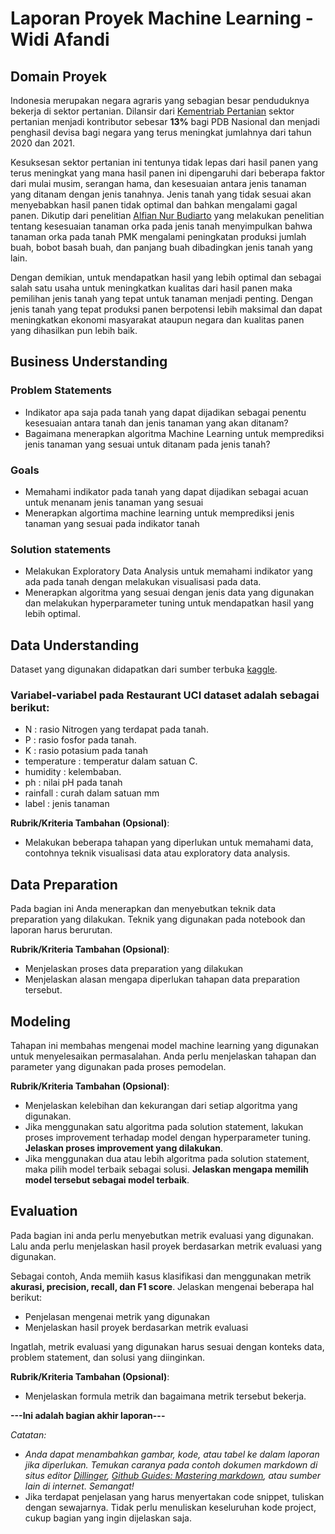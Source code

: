 # Laporan Proyek Machine Learning - Widi Afandi

## Domain Proyek

Indonesia merupakan negara agraris yang sebagian besar penduduknya bekerja di sektor pertanian. Dilansir dari [Kementriab Pertanian](https://z-p42.www.instagram.com/p/CooZNrgpjE_/) sektor pertanian menjadi kontributor sebesar **13%** bagi PDB Nasional dan menjadi penghasil devisa bagi negara yang terus meningkat jumlahnya dari tahun 2020 dan 2021.

Kesuksesan sektor pertanian ini tentunya tidak lepas dari hasil panen yang terus meningkat yang mana hasil panen ini dipengaruhi dari beberapa faktor dari mulai musim, serangan hama, dan kesesuaian antara jenis tanaman yang ditanam dengan jenis tanahnya. Jenis tanah yang tidak sesuai akan menyebabkan hasil panen tidak optimal dan bahkan mengalami gagal panen. Dikutip dari penelitian [Alfian Nur Budiarto](http://repository.uin-suska.ac.id/27846/) yang melakukan penelitian tentang kesesuaian tanaman orka pada jenis tanah menyimpulkan bahwa tanaman orka pada tanah PMK mengalami peningkatan produksi jumlah buah, bobot basah buah, dan panjang buah dibadingkan jenis tanah yang lain.

Dengan demikian, untuk mendapatkan hasil yang lebih optimal dan sebagai salah satu usaha untuk meningkatkan kualitas dari hasil panen maka pemilihan jenis tanah yang tepat untuk tanaman menjadi penting. Dengan jenis tanah yang tepat produksi panen berpotensi lebih maksimal dan dapat meningkatkan ekonomi masyarakat ataupun negara dan kualitas panen yang dihasilkan pun lebih baik.

## Business Understanding

### Problem Statements

- Indikator apa saja pada tanah yang dapat dijadikan sebagai penentu kesesuaian antara tanah dan jenis tanaman yang akan ditanam?
- Bagaimana menerapkan algoritma Machine Learning untuk memprediksi jenis tanaman yang sesuai untuk ditanam pada jenis tanah?

### Goals

- Memahami indikator pada tanah yang dapat dijadikan sebagai acuan untuk menanam jenis tanaman yang sesuai
- Menerapkan algortima machine learning untuk memprediksi jenis tanaman yang sesuai pada indikator tanah

### Solution statements
- Melakukan Exploratory Data Analysis untuk memahami indikator yang ada pada tanah dengan melakukan visualisasi pada data.
- Menerapkan algoritma yang sesuai dengan jenis data yang digunakan dan melakukan hyperparameter tuning untuk mendapatkan hasil yang lebih optimal.

## Data Understanding
Dataset yang digunakan didapatkan dari sumber terbuka [kaggle](https://www.kaggle.com/datasets/atharvaingle/crop-recommendation-dataset?resource=download).

### Variabel-variabel pada Restaurant UCI dataset adalah sebagai berikut:
- N : rasio Nitrogen yang terdapat pada tanah.
- P : rasio fosfor pada tanah.
- K : rasio potasium pada tanah
- temperature : temperatur dalam satuan C.
- humidity : kelembaban.
- ph : nilai pH pada tanah
- rainfall : curah dalam satuan mm
- label : jenis tanaman

**Rubrik/Kriteria Tambahan (Opsional)**:
- Melakukan beberapa tahapan yang diperlukan untuk memahami data, contohnya teknik visualisasi data atau exploratory data analysis.

## Data Preparation
Pada bagian ini Anda menerapkan dan menyebutkan teknik data preparation yang dilakukan. Teknik yang digunakan pada notebook dan laporan harus berurutan.

**Rubrik/Kriteria Tambahan (Opsional)**: 
- Menjelaskan proses data preparation yang dilakukan
- Menjelaskan alasan mengapa diperlukan tahapan data preparation tersebut.

## Modeling
Tahapan ini membahas mengenai model machine learning yang digunakan untuk menyelesaikan permasalahan. Anda perlu menjelaskan tahapan dan parameter yang digunakan pada proses pemodelan.

**Rubrik/Kriteria Tambahan (Opsional)**: 
- Menjelaskan kelebihan dan kekurangan dari setiap algoritma yang digunakan.
- Jika menggunakan satu algoritma pada solution statement, lakukan proses improvement terhadap model dengan hyperparameter tuning. **Jelaskan proses improvement yang dilakukan**.
- Jika menggunakan dua atau lebih algoritma pada solution statement, maka pilih model terbaik sebagai solusi. **Jelaskan mengapa memilih model tersebut sebagai model terbaik**.

## Evaluation
Pada bagian ini anda perlu menyebutkan metrik evaluasi yang digunakan. Lalu anda perlu menjelaskan hasil proyek berdasarkan metrik evaluasi yang digunakan.

Sebagai contoh, Anda memiih kasus klasifikasi dan menggunakan metrik **akurasi, precision, recall, dan F1 score**. Jelaskan mengenai beberapa hal berikut:
- Penjelasan mengenai metrik yang digunakan
- Menjelaskan hasil proyek berdasarkan metrik evaluasi

Ingatlah, metrik evaluasi yang digunakan harus sesuai dengan konteks data, problem statement, dan solusi yang diinginkan.

**Rubrik/Kriteria Tambahan (Opsional)**: 
- Menjelaskan formula metrik dan bagaimana metrik tersebut bekerja.

**---Ini adalah bagian akhir laporan---**

_Catatan:_
- _Anda dapat menambahkan gambar, kode, atau tabel ke dalam laporan jika diperlukan. Temukan caranya pada contoh dokumen markdown di situs editor [Dillinger](https://dillinger.io/), [Github Guides: Mastering markdown](https://guides.github.com/features/mastering-markdown/), atau sumber lain di internet. Semangat!_
- Jika terdapat penjelasan yang harus menyertakan code snippet, tuliskan dengan sewajarnya. Tidak perlu menuliskan keseluruhan kode project, cukup bagian yang ingin dijelaskan saja.

